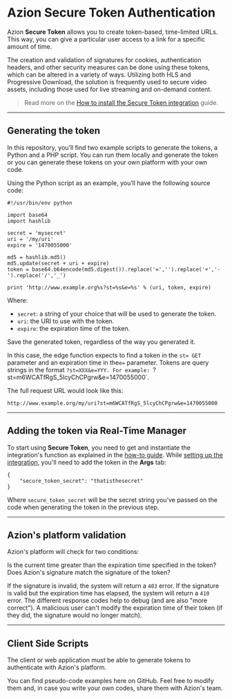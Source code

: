 # Azion Secure Token Authentication

Azion **Secure Token** allows you to create token-based, time-limited URLs. This way, you can give a particular user access to a link for a specific amount of time.

The creation and validation of signatures for cookies, authentication headers, and other security measures can be done using these tokens, which can be altered in a variety of ways. Utilizing both HLS and Progressive Download, the solution is frequently used to secure video assets, including those used for live streaming and on-demand content.

> Read more on the [How to install the Secure Token integration](https://www.azion.com/en/documentation/products/guides/secure-token/) guide.

---

## Generating the token

In this repository, you’ll find two example scripts to generate the tokens, a Python and a PHP script. You can run them locally and generate the token or you can generate these tokens on your own platform with your own code.

Using the Python script as an example, you’ll have the following source code:

```
#!/usr/bin/env python

import base64
import hashlib

secret = 'mysecret'
uri = '/my/uri'
expire = '1470055000'

md5 = hashlib.md5()
md5.update(secret + uri + expire)
token = base64.b64encode(md5.digest()).replace('=','').replace('+','-').replace('/','_')

print 'http://www.example.org%s?st=%s&e=%s' % (uri, token, expire)
```

Where:

- `secret`: a string of your choice that will be used to generate the token.
- `uri`: the URI to use with the token.
- `expire`: the expiration time of the token.

Save the generated token, regardless of the way you generated it.

In this case, the edge function expects to find a token in the `st= GET` parameter and an expiration time in the`e=` parameter. Tokens are query strings in the format `?st=XXX&e=YYY. For example: `?st=m6WCATfRgS_5lcyChCPgrw&e=1470055000`.

The full request URL would look like this:

`http://www.example.org/my/uri?st=m6WCATfRgS_5lcyChCPgrw&e=1470055000`

---

## Adding the token via Real-Time Manager

To start using **Secure Token**, you need to get and instantiate the integration's function as explained in the [how-to guide](https://www.azion.com/en/documentation/products/guides/secure-token/). While [setting up the integration](https://www.azion.com/en/documentation/products/guides/secure-token/#setting-up-the-integration), you'll need to add the token in the **Args** tab: 

```
{
    "secure_token_secret": "thatisthesecret"
}
```

​​Where `secure_token_secret` will be the secret string you’ve passed on the code when generating the token in the previous step.

---

## Azion's platform validation

Azion's platform will check for two conditions:

Is the current time greater than the expiration time specified in the token?
Does Azion's signature match the signature of the token?

If the signature is invalid, the system will return a `403` error. If the signature is valid but the expiration time has elapsed, the system will return a `410` error. The different response codes help to debug (and are also "more correct"). A malicious user can't modify the expiration time of their token (if they did, the signature would no longer match).

---

## Client Side Scripts

The client or web application must be able to generate tokens to authenticate with Azion's platform.

You can find pseudo-code examples here on GitHub. Feel free to modify them and, in case you write your own codes, share them with Azion's team.

